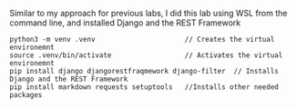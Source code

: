 Similar to my approach for previous labs, I did this lab using WSL from the command line, and installed Django and the REST Framework

```
python3 -m venv .venv                      // Creates the virtual environemnt
source .venv/bin/activate                  // Activates the virtual environemnt
pip install django djangorestfraqmework django-filter  // Installs Django and the REST Framework
pip install markdown requests setuptools   //Installs other needed packages
```

